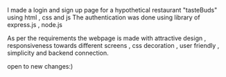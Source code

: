 I made a login and sign up page for a hypothetical restaurant "tasteBuds" using html , css and js
The authentication was done using library of express.js , node.js

As per the requirements the webpage is made with attractive design , responsiveness towards different screens , css decoration , user friendly , simplicity and backend connection.


open to new changes:)

